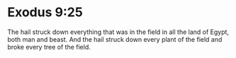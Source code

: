 # Exodus 9:25

The hail struck down everything that was in the field in all the land of Egypt, both man and beast. And the hail struck down every plant of the field and broke every tree of the field.
